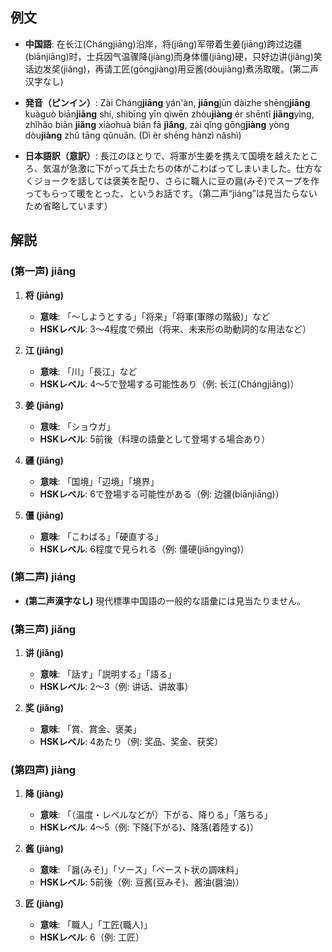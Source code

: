 ## 例文

* **中国語**:
  在长江(Chángjiāng)沿岸，将(jiāng)军带着生姜(jiāng)跨过边疆(biānjiāng)时，士兵因气温骤降(jiàng)而身体僵(jiāng)硬，只好边讲(jiǎng)笑话边发奖(jiǎng)，再请工匠(gōngjiàng)用豆酱(dòujiàng)煮汤取暖。(第二声汉字なし)

* **発音（ピンイン）**:
  Zài Cháng**jiāng** yán'àn, **jiāng**jūn dàizhe shēng**jiāng** kuàguò biān**jiāng** shí,
  shìbīng yīn qìwēn zhòu**jiàng** ér shēntǐ **jiāng**yìng,
  zhǐhǎo biān **jiǎng** xiàohuà biān fā **jiǎng**,
  zài qǐng gōng**jiàng** yòng dòu**jiàng** zhǔ tāng qǔnuǎn.
  (Dì èr shēng hànzì nǎshì)

* **日本語訳（意訳）**:
  長江のほとりで、将軍が生姜を携えて国境を越えたところ、気温が急激に下がって兵士たちの体がこわばってしまいました。仕方なくジョークを話しては褒美を配り、さらに職人に豆の醤(みそ)でスープを作ってもらって暖をとった、というお話です。（第二声“jiáng”は見当たらないため省略しています）

## 解説

### (第一声) jiāng

1. **将 (jiāng)**
   - **意味**: 「〜しようとする」「将来」「将軍(軍隊の階級)」など
   - **HSKレベル**: 3〜4程度で頻出（将来、未来形の助動詞的な用法など）

2. **江 (jiāng)**
   - **意味**: 「川」「長江」など
   - **HSKレベル**: 4〜5で登場する可能性あり（例: 长江(Chángjiāng)）

3. **姜 (jiāng)**
   - **意味**: 「ショウガ」
   - **HSKレベル**: 5前後（料理の語彙として登場する場合あり）

4. **疆 (jiāng)**
   - **意味**: 「国境」「辺境」「境界」
   - **HSKレベル**: 6で登場する可能性がある（例: 边疆(biānjiāng)）

5. **僵 (jiāng)**
   - **意味**: 「こわばる」「硬直する」
   - **HSKレベル**: 6程度で見られる（例: 僵硬(jiāngyìng)）

### (第二声) jiáng

- **(第二声漢字なし)**
  現代標準中国語の一般的な語彙には見当たりません。

### (第三声) jiǎng

1. **讲 (jiǎng)**
   - **意味**: 「話す」「説明する」「語る」
   - **HSKレベル**: 2〜3（例: 讲话、讲故事）

2. **奖 (jiǎng)**
   - **意味**: 「賞、賞金、褒美」
   - **HSKレベル**: 4あたり（例: 奖品、奖金、获奖）

### (第四声) jiàng

1. **降 (jiàng)**
   - **意味**: 「（温度・レベルなどが）下がる、降りる」「落ちる」
   - **HSKレベル**: 4〜5（例: 下降(下がる)、降落(着陸する)）

2. **酱 (jiàng)**
   - **意味**: 「醤(みそ)」「ソース」「ペースト状の調味料」
   - **HSKレベル**: 5前後（例: 豆酱(豆みそ)、酱油(醤油)）

3. **匠 (jiàng)**
   - **意味**: 「職人」「工匠(職人)」
   - **HSKレベル**: 6（例: 工匠）
